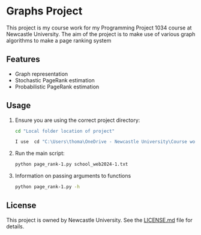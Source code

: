 # Graphs Project

This project is my course work for my Programming Project 1034 course at Newcastle University. The aim of the project is to make use of various graph algorithms to make a page ranking system

## Features
- Graph representation 
- Stochastic PageRank estimation
- Probabilistic PageRank estimation

## Usage
1. Ensure you are using the correct project directory:
    ```bash
    cd "Local folder location of project"

    I use  cd "C:\Users\thoma\OneDrive - Newcastle University\Course work\Programming Project 1034\University-Course-Work\Project 3- Graphs"
    ```
2. Run the main script:
    ```bash
    python page_rank-1.py school_web2024-1.txt
    ```
3. Information on passing arguments to functions
    ```bash
    python page_rank-1.py -h
    ```

## License
This project is owned by Newcastle University. See the [LICENSE.md](License.md) file for details.


